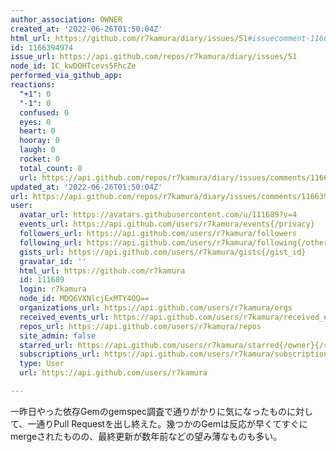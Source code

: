 ```yaml
---
author_association: OWNER
created_at: '2022-06-26T01:50:04Z'
html_url: https://github.com/r7kamura/diary/issues/51#issuecomment-1166394974
id: 1166394974
issue_url: https://api.github.com/repos/r7kamura/diary/issues/51
node_id: IC_kwDOHTcevs5FhcZe
performed_via_github_app: 
reactions:
  "+1": 0
  "-1": 0
  confused: 0
  eyes: 0
  heart: 0
  hooray: 0
  laugh: 0
  rocket: 0
  total_count: 0
  url: https://api.github.com/repos/r7kamura/diary/issues/comments/1166394974/reactions
updated_at: '2022-06-26T01:50:04Z'
url: https://api.github.com/repos/r7kamura/diary/issues/comments/1166394974
user:
  avatar_url: https://avatars.githubusercontent.com/u/111689?v=4
  events_url: https://api.github.com/users/r7kamura/events{/privacy}
  followers_url: https://api.github.com/users/r7kamura/followers
  following_url: https://api.github.com/users/r7kamura/following{/other_user}
  gists_url: https://api.github.com/users/r7kamura/gists{/gist_id}
  gravatar_id: ''
  html_url: https://github.com/r7kamura
  id: 111689
  login: r7kamura
  node_id: MDQ6VXNlcjExMTY4OQ==
  organizations_url: https://api.github.com/users/r7kamura/orgs
  received_events_url: https://api.github.com/users/r7kamura/received_events
  repos_url: https://api.github.com/users/r7kamura/repos
  site_admin: false
  starred_url: https://api.github.com/users/r7kamura/starred{/owner}{/repo}
  subscriptions_url: https://api.github.com/users/r7kamura/subscriptions
  type: User
  url: https://api.github.com/users/r7kamura

---
```

一昨日やった依存Gemのgemspec調査で通りがかりに気になったものに対して、一通りPull Requestを出し終えた。幾つかのGemは反応が早くてすぐにmergeされたものの、最終更新が数年前などの望み薄なものも多い。